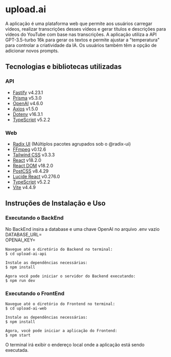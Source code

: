 # upload.ai

A aplicação é uma plataforma web que permite aos usuários carregar vídeos, realizar transcrições desses vídeos e gerar títulos e descrições para vídeos do YouTube com base nas transcrições. A aplicação utiliza a API GPT-3.5-turbo 16k para gerar os textos e permite ajustar a "temperatura" para controlar a criatividade da IA. Os usuários também têm a opção de adicionar novos prompts.

## Tecnologias e bibliotecas utilizadas

### API

- [Fastify](https://www.npmjs.com/package/fastify) v4.23.1
- [Prisma](https://www.npmjs.com/package/prisma) v5.3.0
- [OpenAI](https://www.npmjs.com/package/openai) v4.6.0
- [Axios](https://www.npmjs.com/package/axios) v1.5.0
- [Dotenv](https://www.npmjs.com/package/dotenv) v16.3.1
- [TypeScript](https://www.npmjs.com/package/typescript) v5.2.2

### Web

- [Radix UI](https://www.npmjs.com/package/@radix-ui) (Múltiplos pacotes agrupados sob o @radix-ui)
- [FFmpeg](https://www.npmjs.com/package/@ffmpeg/ffmpeg) v0.12.6
- [Tailwind CSS](https://www.npmjs.com/package/tailwindcss) v3.3.3
- [React](https://www.npmjs.com/package/react) v18.2.0
- [React DOM](https://www.npmjs.com/package/react-dom) v18.2.0
- [PostCSS](https://www.npmjs.com/package/postcss) v8.4.29
- [Lucide React](https://www.npmjs.com/package/lucide-react) v0.276.0
- [TypeScript](https://www.npmjs.com/package/typescript) v5.2.2
- [Vite](https://www.npmjs.com/package/vite) v4.4.9

## Instruções de Instalação e Uso

### Executando o BackEnd

No BackEnd insira a database e uma chave OpenAI no arquivo .env vazio <br>
DATABASE_URL= <br>
OPENAI_KEY=

    Navegue até o diretório do Backend no terminal:
    $ cd upload-ai-api

    Instale as dependências necessárias:
    $ npm install

    Agora você pode iniciar o servidor do Backend executando:
    $ npm run dev

### Executando o FrontEnd

    Navegue até o diretório do Frontend no terminal:
    $ cd upload-ai-web

    Instale as dependências necessárias:
    $ npm install

    Agora, você pode iniciar a aplicação do Frontend:
    $ npm start

O terminal irá exibir o endereço local onde a aplicação está sendo executada.
